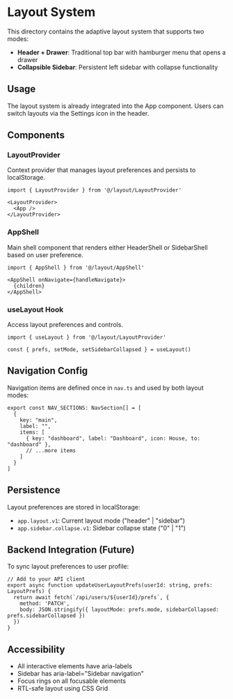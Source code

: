 # Layout System

This directory contains the adaptive layout system that supports two modes:
- **Header + Drawer**: Traditional top bar with hamburger menu that opens a drawer
- **Collapsible Sidebar**: Persistent left sidebar with collapse functionality

## Usage

The layout system is already integrated into the App component. Users can switch layouts via the Settings icon in the header.

## Components

### LayoutProvider
Context provider that manages layout preferences and persists to localStorage.

```tsx
import { LayoutProvider } from '@/layout/LayoutProvider'

<LayoutProvider>
  <App />
</LayoutProvider>
```

### AppShell
Main shell component that renders either HeaderShell or SidebarShell based on user preference.

```tsx
import { AppShell } from '@/layout/AppShell'

<AppShell onNavigate={handleNavigate}>
  {children}
</AppShell>
```

### useLayout Hook
Access layout preferences and controls.

```tsx
import { useLayout } from '@/layout/LayoutProvider'

const { prefs, setMode, setSidebarCollapsed } = useLayout()
```

## Navigation Config

Navigation items are defined once in `nav.ts` and used by both layout modes:

```tsx
export const NAV_SECTIONS: NavSection[] = [
  {
    key: "main",
    label: "",
    items: [
      { key: "dashboard", label: "Dashboard", icon: House, to: "dashboard" },
      // ...more items
    ]
  }
]
```

## Persistence

Layout preferences are stored in localStorage:
- `app.layout.v1`: Current layout mode ("header" | "sidebar")
- `app.sidebar.collapse.v1`: Sidebar collapse state ("0" | "1")

## Backend Integration (Future)

To sync layout preferences to user profile:

```tsx
// Add to your API client
export async function updateUserLayoutPrefs(userId: string, prefs: LayoutPrefs) {
  return await fetch(`/api/users/${userId}/prefs`, {
    method: 'PATCH',
    body: JSON.stringify({ layoutMode: prefs.mode, sidebarCollapsed: prefs.sidebarCollapsed })
  })
}
```

## Accessibility

- All interactive elements have aria-labels
- Sidebar has aria-label="Sidebar navigation"
- Focus rings on all focusable elements
- RTL-safe layout using CSS Grid
